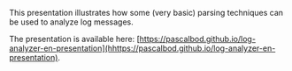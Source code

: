 This presentation illustrates how some (very basic) parsing techniques can be used to analyze log messages.

The presentation is available here: [https://pascalbod.github.io/log-analyzer-en-presentation](hhttps://pascalbod.github.io/log-analyzer-en-presentation).
